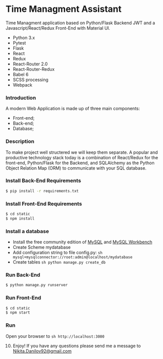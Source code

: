 # Time Managment Assistant #

Time Managment application based on Python/Flask Backend JWT and a Javascript/React/Redux Front-End with Material UI.

* Python 3.x
* Pytest
* Flask
* React
* Redux
* React-Router 2.0
* React-Router-Redux
* Babel 6
* SCSS processing
* Webpack

### Introduction

A modern Web Application is made up of three main components:
- Front-end;
- Back-end;
- Database;

### Description

To make project well structered we will keep them separate.
A popular and productive technology stack today is a combination of React/Redux for the front-end, Python/Flask for the Backend, 
 and SQLAlchemy as the Python Object Relation Map (ORM) to communicate with your SQL database.

### Install Back-End Requirements

```sh
$ pip install -r requirements.txt
```
 
### Install Front-End Requirements

```sh
$ cd static
$ npm install
```

### Install a database

- Install the free community edition of [MySQL](https://dev.mysql.com/downloads/mysql/) and [MySQL Workbench](https://www.mysql.com/products/workbench/)
- Create Scheme mydatabase
- Add configuration string to file config.py: ```sh mysql+mysqlconnector://root:admin@localhost/mydatabase ```
- Create tables ```sh python manage.py create_db ```

### Run Back-End

```sh
$ python manage.py runserver
```

### Run Front-End

```sh
$ cd static
$ npm start
```

### Run

Open your browser to ```sh http://localhost:3000 ```

10. Enjoy! If you have any questions please send me a message to Nikita.Danilov92@gmail.com


